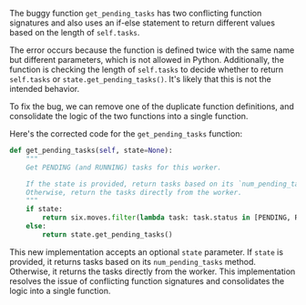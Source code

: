 The buggy function `get_pending_tasks` has two conflicting function signatures and also uses an if-else statement to return different values based on the length of `self.tasks`. 

The error occurs because the function is defined twice with the same name but different parameters, which is not allowed in Python. Additionally, the function is checking the length of `self.tasks` to decide whether to return `self.tasks` or `state.get_pending_tasks()`. It's likely that this is not the intended behavior.

To fix the bug, we can remove one of the duplicate function definitions, and consolidate the logic of the two functions into a single function.

Here's the corrected code for the `get_pending_tasks` function:

```python
def get_pending_tasks(self, state=None):
    """
    Get PENDING (and RUNNING) tasks for this worker.

    If the state is provided, return tasks based on its `num_pending_tasks` method. 
    Otherwise, return the tasks directly from the worker.
    """
    if state:
        return six.moves.filter(lambda task: task.status in [PENDING, RUNNING], self.tasks)
    else:
        return state.get_pending_tasks()
```

This new implementation accepts an optional `state` parameter. If `state` is provided, it returns tasks based on its `num_pending_tasks` method. Otherwise, it returns the tasks directly from the worker. This implementation resolves the issue of conflicting function signatures and consolidates the logic into a single function.